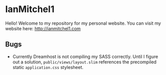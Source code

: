 # IanMitchel1

Hello! Welcome to my repository for my personal website. You can visit my website here: http://ianmitchel1.com


## Bugs

* Currently Dreamhost is not compiling my SASS correctly. Until I figure out a solution, `public/views/layout.slim` references the precompiled static `application.css` stylesheet.
